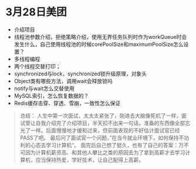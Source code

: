 # 3月28日美团
* 介绍项目
* 线程池参数介绍，拒绝策略介绍，使用无界任务队列时作为workQueue时会发生什么，自己使用线程池的时候corePoolSize和maximumPoolSize怎么设置？
* 多线程编程
* 两个线程交替打印；
* synchronized与lock，synchronized锁升级原理，对象头
* Object类有哪些方法，调用wait会释放锁吗
* notify与wait怎么交替使用
* MySQL索引，怎么恢复数据的？
* Redis缓存击穿、穿透、雪崩，一致性怎么保证

> 总结：
> 	人生中第一次面试，太太太紧张了，刚进去大脑像死机了一样，面试管让自我介绍完了介绍项目，半天扣不出来一句话，准备的东西像全部忘光了一样。后面慢慢地才缓和过来，但前面表现的不好估计面试官已经PASS了吧。
> 	最后问了面试官一个问题，”在当今就业环境下，如何保持不功利的心态去学习计算机“。
> 	面完后自己想了挺久，也有了自己的答案：万不可因为计算机薪资高、和其他人攀比之类的原因去为了拿到高薪才去学习计算机，应当保持热爱，学好技术，让自己配得上高薪。


# 